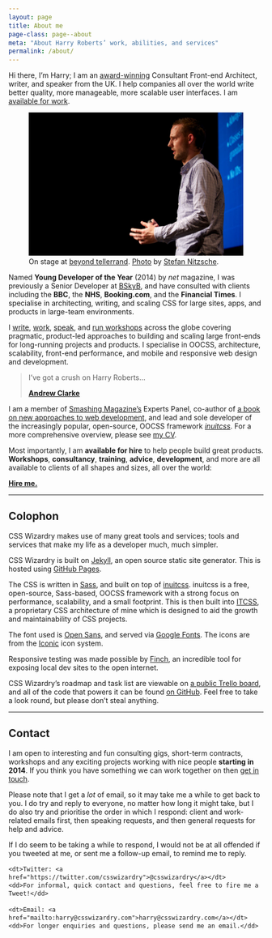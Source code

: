 ```yaml
---
layout: page
title: About me
page-class: page--about
meta: "About Harry Roberts’ work, abilities, and services"
permalink: /about/
---
```


Hi there, I’m Harry; I am an [award-winning](https://thenetawards.com/)
Consultant Front-end Architect, writer, and speaker from the UK. I help
companies all over the world write better quality, more manageable, more
scalable user interfaces. I am [available for
work](mailto:harry@csswizardry.com?subject=Let%E2%80%99s%20work%20together).

<figure>
  <img src="/img/content/me.jpg" alt="">
  <figcaption>
      On stage at <a href="http://2013.beyondtellerrand.com/">beyond tellerrand</a>.
      <a href="http://www.flickr.com/photos/stn1978/8899790026/">Photo</a> by
      <a href="https://twitter.com/stn1978">Stefan Nitzsche</a>.
  </figcaption>
</figure>

Named <b>Young Developer of the Year</b> (2014) by <cite>net</cite> magazine,
I was previously a Senior Developer at [BSkyB](http://en.wikipedia.org/wiki/BSkyB),
and have consulted with clients including the <b>BBC</b>, the <b>NHS</b>,
<b>Booking.com</b>, and the <b>Financial Times</b>. I specialise in
architecting, writing, and scaling CSS for large sites, apps, and products in
large-team environments.

I [write](http://csswizardry.com/2013/12/i-wrote-part-of-a-book/),
[work](http://csswizardry.com/work/),
[speak](https://speakerdeck.com/csswizardry), and [run
workshops](http://csswizardry.com/speaking/) across the globe covering
pragmatic, product-led approaches to building and scaling large front-ends for
long-running projects and products. I specialise in OOCSS, architecture,
scalability, front-end performance, and mobile and responsive web
design and development.

<blockquote class="pull-quote">
    <p>I’ve got a crush on Harry Roberts…</p>
    <b class="pull-quote__source"><a href="http://unfinished.bz/11">Andrew Clarke</a></b>
</blockquote>

I am a member of [Smashing Magazine’s](http://www.smashingmagazine.com/) Experts
Panel, co-author of [a book on new approaches to web
development](http://www.smashingmagazine.com/smashing-book-4-new-perspectives/),
and lead and sole developer of the increasingly popular, open-source, OOCSS
framework [<cite>inuitcss</cite>](http://twitter.com/inuitcss). For a more
comprehensive overview, please see [my CV](http://csswizardry.com/csscv/).

Most importantly, I am <strong>available for hire</strong> to help people build
great products. <b>Workshops</b>, <b>consultancy</b>, <b>training</b>,
<b>advice</b>, <b>development</b>, and more are all available to clients of all
shapes and sizes, all over the world:

<a href="http://csswizardry.com/work/" class="btn  btn--full  btn--large  btn--secondary"><strong>Hire
me.</strong></a>

---

## Colophon

CSS Wizardry makes use of many great tools and services; tools and services that
make my life as a developer much, much simpler.

CSS Wizardry is built on [Jekyll](http://jekyllrb.com/), an open source static
site generator. This is hosted using [GitHub Pages](https://pages.github.com/).

The CSS is written in [Sass](http://sass-lang.com/), and built on top of
[inuitcss](https://github.com/inuitcss). inuitcss is a free, open-source,
Sass-based, OOCSS framework with a strong focus on performance, scalability, and
a small footprint. This is then built into [ITCSS](http://itcss.io), a
proprietary CSS architecture of mine which is designed to aid the growth and
maintainability of CSS projects.

The font used is [Open Sans](http://en.wikipedia.org/wiki/Open_Sans), and served
via [Google Fonts](https://www.google.com/fonts). The icons are from the
[Iconic](https://useiconic.com/) icon system.

Responsive testing was made possible by [Finch](https://meetfinch.com/), an
incredible tool for exposing local dev sites to the open internet.

CSS Wizardry’s roadmap and task list are viewable on [a public Trello
board](https://trello.com/b/5vYEHwrP/csswizardry-com), and all of the code that
powers it can be found [on
GitHub](https://github.com/csswizardry/csswizardry.github.com). Feel free to
take a look round, but please don’t steal anything.

---

## Contact

I am open to interesting and fun consulting gigs, short-term contracts,
workshops and any exciting projects working with nice people **starting in
2014**. If you think you have something we can work together on then [get in
touch](mailto:harry@csswizardry.com).

Please note that I get a _lot_ of email, so it may take me a while to get back
to you. I do try and reply to everyone, no matter how long it might take, but I
do also try and prioritise the order in which I respond: client and work-related
emails first, then speaking requests, and then general requests for help and
advice.

If I do seem to be taking a while to respond, I would not be at all offended if
you tweeted at me, or sent me a follow-up email, to remind me to reply.

<dl>

    <dt>Twitter: <a href="https://twitter.com/csswizardry">@csswizardry</a></dt>
    <dd>For informal, quick contact and questions, feel free to fire me a
    Tweet!</dd>

    <dt>Email: <a href="mailto:harry@csswizardry.com">harry@csswizardry.com</a></dt>
    <dd>For longer enquiries and questions, please send me an email.</dd>

</dl>
